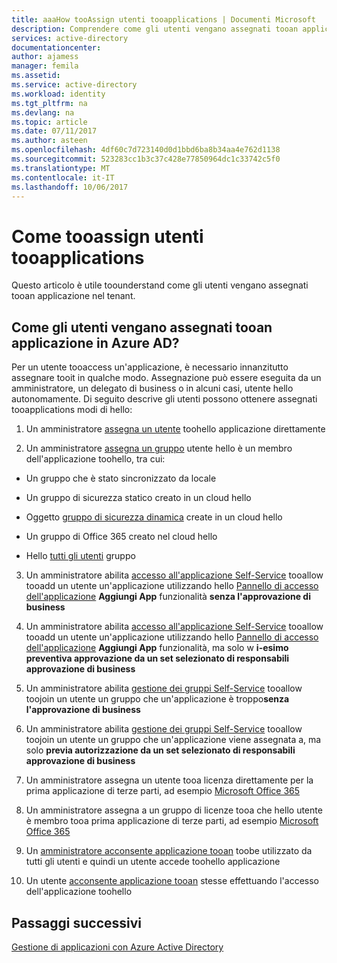 ```yaml
---
title: aaaHow tooAssign utenti tooapplications | Documenti Microsoft
description: Comprendere come gli utenti vengano assegnati tooan applicazione nel tenant
services: active-directory
documentationcenter: 
author: ajamess
manager: femila
ms.assetid: 
ms.service: active-directory
ms.workload: identity
ms.tgt_pltfrm: na
ms.devlang: na
ms.topic: article
ms.date: 07/11/2017
ms.author: asteen
ms.openlocfilehash: 4df60c7d723140d0d1bbd6ba8b34aa4e762d1138
ms.sourcegitcommit: 523283cc1b3c37c428e77850964dc1c33742c5f0
ms.translationtype: MT
ms.contentlocale: it-IT
ms.lasthandoff: 10/06/2017
---
```

# <a name="how-tooassign-users-tooapplications"></a>Come tooassign utenti tooapplications

Questo articolo è utile toounderstand come gli utenti vengano assegnati tooan applicazione nel tenant.

## <a name="how-do-users-get-assigned-tooan-application-in-azure-ad"></a>Come gli utenti vengano assegnati tooan applicazione in Azure AD?

Per un utente tooaccess un'applicazione, è necessario innanzitutto assegnare tooit in qualche modo. Assegnazione può essere eseguita da un amministratore, un delegato di business o in alcuni casi, utente hello autonomamente. Di seguito descrive gli utenti possono ottenere assegnati tooapplications modi di hello:

1.  Un amministratore [assegna un utente](https://docs.microsoft.com/azure/active-directory/active-directory-coreapps-assign-user-azure-portal) toohello applicazione direttamente

2.  Un amministratore [assegna un gruppo](https://docs.microsoft.com/azure/active-directory/active-directory-coreapps-assign-user-azure-portal) utente hello è un membro dell'applicazione toohello, tra cui:

  * Un gruppo che è stato sincronizzato da locale

  * Un gruppo di sicurezza statico creato in un cloud hello

  * Oggetto [gruppo di sicurezza dinamica](https://docs.microsoft.com/azure/active-directory/active-directory-groups-dynamic-membership-azure-portal) create in un cloud hello

  * Un gruppo di Office 365 creato nel cloud hello

  * Hello [tutti gli utenti](https://docs.microsoft.com/azure/active-directory/active-directory-accessmanagement-dedicated-groups) gruppo

3.  Un amministratore abilita [accesso all'applicazione Self-Service](https://docs.microsoft.com/azure/active-directory/active-directory-self-service-application-access) tooallow tooadd un utente un'applicazione utilizzando hello [Pannello di accesso dell'applicazione](https://docs.microsoft.com/azure/active-directory/active-directory-saas-access-panel-introduction) **Aggiungi App** funzionalità **senza l'approvazione di business**

4.  Un amministratore abilita [accesso all'applicazione Self-Service](https://docs.microsoft.com/azure/active-directory/active-directory-self-service-application-access) tooallow tooadd un utente un'applicazione utilizzando hello [Pannello di accesso dell'applicazione](https://docs.microsoft.com/azure/active-directory/active-directory-saas-access-panel-introduction) **Aggiungi App** funzionalità, ma solo w **i-esimo preventiva approvazione da un set selezionato di responsabili approvazione di business**

5.  Un amministratore abilita [gestione dei gruppi Self-Service](https://docs.microsoft.com/azure/active-directory/active-directory-accessmanagement-self-service-group-management) tooallow toojoin un utente un gruppo che un'applicazione è troppo**senza l'approvazione di business**

6.  Un amministratore abilita [gestione dei gruppi Self-Service](https://docs.microsoft.com/azure/active-directory/active-directory-accessmanagement-self-service-group-management) tooallow toojoin un utente un gruppo che un'applicazione viene assegnata a, ma solo **previa autorizzazione da un set selezionato di responsabili approvazione di business**

7.  Un amministratore assegna un utente tooa licenza direttamente per la prima applicazione di terze parti, ad esempio [Microsoft Office 365](http://products.office.com/)

8.  Un amministratore assegna a un gruppo di licenze tooa che hello utente è membro tooa prima applicazione di terze parti, ad esempio [Microsoft Office 365](http://products.office.com/)

9.  Un [amministratore acconsente applicazione tooan](https://docs.microsoft.com/azure/active-directory/develop/active-directory-devhowto-multi-tenant-overview#understanding-user-and-admin-consent) toobe utilizzato da tutti gli utenti e quindi un utente accede toohello applicazione

10. Un utente [acconsente applicazione tooan](https://docs.microsoft.com/azure/active-directory/develop/active-directory-devhowto-multi-tenant-overview#understanding-user-and-admin-consent) stesse effettuando l'accesso dell'applicazione toohello

## <a name="next-steps"></a>Passaggi successivi
[Gestione di applicazioni con Azure Active Directory](active-directory-enable-sso-scenario.md)
